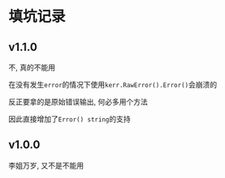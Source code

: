 # 填坑记录

## v1.1.0

不, 真的不能用

在没有发生`error`的情况下使用`kerr.RawError().Error()`会崩溃的

反正要拿的是原始错误输出, 何必多用个方法

因此直接增加了`Error() string`的支持

## v1.0.0

李姐万岁, 又不是不能用